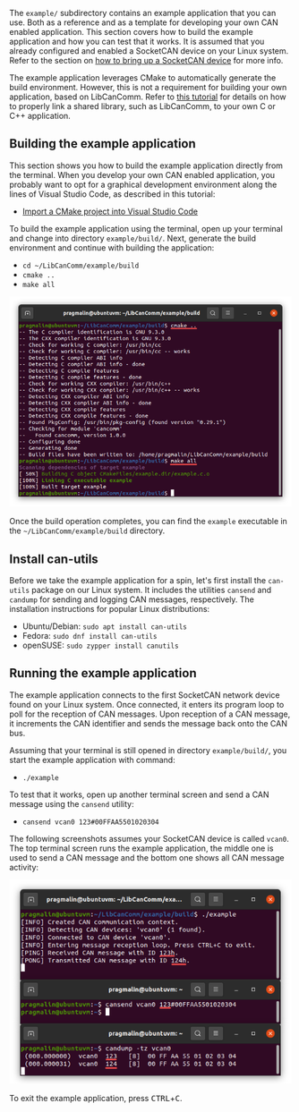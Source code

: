 The `example/` subdirectory contains an example application that you can use. Both as a reference and as a template for developing your own CAN enabled application. This section covers how to build the example application and how you can test that it works. It is assumed that you already configured and enabled a SocketCAN device on your Linux system. Refer to the section on [how to bring up a SocketCAN device](index.md#bring-up-a-socketcan-device) for more info.

The example application leverages CMake to automatically generate the build environment. However, this is not a requirement for building your own application, based on LibCanComm. Refer to [this tutorial](https://www.pragmaticlinux.com/2022/03/how-to-link-a-shared-library-with-gcc-and-cmake/) for details on how to properly link a shared library, such as LibCanComm, to your own C or C++ application.

## Building the example application

This section shows you how to build the example application directly from the terminal. When you develop your own CAN enabled application, you probably want to opt for a graphical development environment along the lines of Visual Studio Code, as described in this tutorial:

* [Import a CMake project into Visual Studio Code](https://www.pragmaticlinux.com/2021/07/import-a-cmake-project-into-visual-studio-code/)

To build the example application using the terminal, open up your terminal and change into directory `example/build/`. Next, generate the build environment and continue with building the application:

* `cd ~/LibCanComm/example/build`
* `cmake ..`
* `make all`

![](images/cmake_build_example_app.png)

Once the build operation completes, you can find the `example` executable in the `~/LibCanComm/example/build` directory.

## Install can-utils

Before we take the example application for a spin, let's first install the `can-utils` package on our Linux system. It includes the utilities `cansend` and `candump` for sending and logging CAN messages, respectively. The installation instructions for popular Linux distributions:

- Ubuntu/Debian: `sudo apt install can-utils`
- Fedora: `sudo dnf install can-utils`
- openSUSE: `sudo zypper install canutils`

## Running the example application

The example application connects to the first SocketCAN network device found on your Linux system. Once connected, it enters its program loop to poll for the reception of CAN messages. Upon reception of a CAN message, it increments the CAN identifier and sends the message back onto the CAN bus. 

Assuming that your terminal is still opened in directory `example/build/`, you start the example application with command:

* `./example`

To test that it works, open up another terminal screen and send a CAN message using the `cansend` utility:

* `cansend vcan0 123#00FFAA5501020304`

The following screenshots assumes your SocketCAN device is called `vcan0`. The top terminal screen runs the example application, the middle one is used to send a CAN message and the bottom one shows all CAN message activity:

![](images/running_example_application.png)

To exit the example application, press <kbd>CTRL</kbd>+<kbd>C</kbd>.